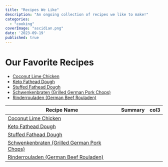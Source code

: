 ```yaml
---
title: "Recipes We Like"
description: "An ongoing collection of recipes we like to make!"
categories:
  - "cooking"
coverImage: "ascidian.png"
date: '2023-09-19'
published: true
---
```

<script> // usables

</script>

# Our Favorite Recipes

* [Coconut Lime Chicken](https://getinspiredeveryday.com/food/thai-coconut-lime-chicken/?fbclid=IwAR1TICqX3iGPPIVJ6EInQpAv3DxrhLvKNlM0MPmcOcA2xnGuwAtlaM_Xm90)
* [Keto Fathead Dough](https://www.allrecipes.com/recipe/273073/keto-fathead-bread/)
* [Stuffed Fathead Dough](https://www.thehungryelephant.ca/2017/03/18/stuffed-fathead-bread/?fbclid=IwAR3ZTgXU9rlrM_XnGFVNEyDFvO0Osi3CatfA5v2RrzOBhEffkbcgSQ3SWOY)
* [Schwenkenbraten (Grilled German Pork Chops)](https://heygrillhey.com/schwenkbraten-german-pork-chops/?fbclid=IwAR3K0VdyC9l0DGaOoicE33oI3SAGTy3vYASCl4bfPZbcTaP5_nHt_nyOBws)
* [Rinderrouladen (German Beef Rouladen)](https://dishnthekitchen.com/german-beef-rouladen-rinderrouladen/?fbclid=IwAR1T01Xal3nA_AwtEy5wjNXWy9lJE7q8S9Cz7HD5nx5zHmTw4btheSA_u5Q)

| Recipe Name                                                                                                                                                                 | Summary | col3 |
| --------------------------------------------------------------------------------------------------------------------------------------------------------------------------- | ------- | ---- |
| [Coconut Lime Chicken](https://getinspiredeveryday.com/food/thai-coconut-lime-chicken/?fbclid=IwAR1TICqX3iGPPIVJ6EInQpAv3DxrhLvKNlM0MPmcOcA2xnGuwAtlaM_Xm90)                   |         |      |
| [Keto Fathead Dough](https://www.allrecipes.com/recipe/273073/keto-fathead-bread/)                                                                                             |         |      |
| [Stuffed Fathead Dough](https://www.thehungryelephant.ca/2017/03/18/stuffed-fathead-bread/?fbclid=IwAR3ZTgXU9rlrM_XnGFVNEyDFvO0Osi3CatfA5v2RrzOBhEffkbcgSQ3SWOY)               |         |      |
| [Schwenkenbraten (Grilled German Pork Chops)](https://heygrillhey.com/schwenkbraten-german-pork-chops/?fbclid=IwAR3K0VdyC9l0DGaOoicE33oI3SAGTy3vYASCl4bfPZbcTaP5_nHt_nyOBws)   |         |      |
| [Rinderrouladen (German Beef Rouladen)](https://dishnthekitchen.com/german-beef-rouladen-rinderrouladen/?fbclid=IwAR1T01Xal3nA_AwtEy5wjNXWy9lJE7q8S9Cz7HD5nx5zHmTw4btheSA_u5Q) |         |      |
